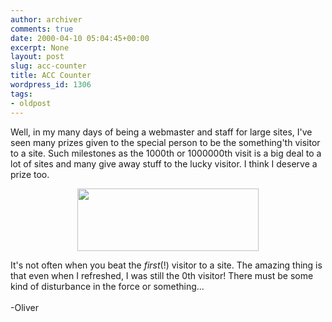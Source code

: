 ```yaml
---
author: archiver
comments: true
date: 2000-04-10 05:04:45+00:00
excerpt: None
layout: post
slug: acc-counter
title: ACC Counter
wordpress_id: 1306
tags:
- oldpost
---
```


Well, in my many days of being a webmaster and staff for large sites, I've seen many prizes given to the special person to be the something'th visitor to a site. Such milestones as the 1000th or 1000000th visit is a big deal to a lot of sites and many give away stuff to the lucky visitor. I think I deserve a prize too.<p><center><img src=http://www.oliverweb.com/stuff/acc.gif height=100 width=290 border=0></center><p>It's not often when you beat the <i>first</i>(!) visitor to a site. The amazing thing is that even when I refreshed, I was still the 0th visitor! There must be some kind of disturbance in the force or something...<br /><br />-Oliver